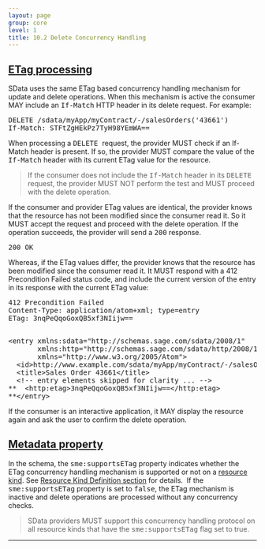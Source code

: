 ```yaml
---
layout: page
group: core
level: 1
title: 10.2 Delete Concurrency Handling
---
```


## <a name="etag-processing" href="#etag-processing">ETag processing</a>

SData uses the same ETag based concurrency handling mechanism for update and
delete operations. When this mechanism is active the consumer MAY include an
<tt>If-Match</tt> HTTP header in its delete request. For example:

<pre class="http">DELETE /sdata/myApp/myContract/-/salesOrders('43661')
If-Match: STFtZgHEkPz7TyH98YEmWA==</pre>

When processing a <tt>DELETE </tt>request, the provider MUST check if an
If-Match header is present. If so, the provider MUST compare the value of the
<tt>If-Match</tt> header with its current ETag value for the resource.

<blockquote class="note">If the consumer does not include the <tt>If-Match</tt> header in
its <tt>DELETE</tt> request, the provider MUST NOT perform the test and MUST
proceed with the delete operation.</blockquote>

If the consumer and provider ETag values are identical, the provider knows
that the resource has not been modified since the consumer read it. So it MUST
accept the request and proceed with the delete operation. If the operation
succeeds, the provider will send a <tt>200</tt> response.

<pre class="http">200 OK
</pre>

Whereas, if the ETag values differ, the provider knows that the resource has
been modified since the consumer read it. It MUST respond with a 412
Precondition Failed status code, and&nbsp;include the current version of the entry in
its response with the current ETag value:

<pre class="http">412 Precondition Failed
Content-Type: application/atom+xml; type=entry
ETag: 3nqPeQqoGoxQB5xf3NIijw==</pre>
<pre class="xml">&nbsp;
&lt;entry xmlns:sdata="http://schemas.sage.com/sdata/2008/1" 
       xmlns:http="http://schemas.sage.com/sdata/http/2008/1" 
&nbsp;&nbsp;&nbsp;&nbsp;&nbsp;  xmlns="http://www.w3.org/2005/Atom"&gt;
&nbsp; &lt;id&gt;http://www.example.com/sdata/myApp/myContract/-/salesOrders('43661')&lt;/id&gt;
&nbsp; &lt;title&gt;Sales Order 43661&lt;/title&gt;
&nbsp; &lt;!-- entry elements skipped for clarity ... --&gt; 
**&nbsp; &lt;http:etag&gt;3nqPeQqoGoxQB5xf3NIijw==&lt;/http:etag&gt;
**&lt;/entry&gt;</pre>

If the consumer is an interactive application, it MAY display the resource
again and ask the user to confirm the delete operation.

## <a name="metadata" href="#metadata">Metadata property</a>

In the schema, the <tt>sme:supportsETag</tt> property indicates whether the
ETag concurrency handling mechanism is supported or not on
a&nbsp;[resource kind](../0101/ "1.1 Terminology"). See
[Resource Kind Definition section](../0402/ "4.2 Resource Kind Definition") for details.&nbsp; If the <tt>sme:supportsETag</tt> property is set to
<tt>false</tt>, the ETag mechanism is inactive and delete operations are
processed without any concurrency checks.

<blockquote class="compliance">SData providers MUST support this concurrency handling protocol
on all resource kinds that have the <tt>sme:supportsETag</tt> flag set to true.</blockquote>

* * *